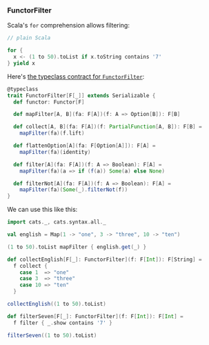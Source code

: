 
  [FunctorFilterSource]: $catsBaseUrl$/core/src/main/scala/cats/FunctorFilter.scala

### FunctorFilter

Scala's `for` comprehension allows filtering:

```scala mdoc
// plain Scala

for {
  x <- (1 to 50).toList if x.toString contains '7'
} yield x
```

Here's [the typeclass contract for `FunctorFilter`][FunctorFilterSource]:

```scala
@typeclass
trait FunctorFilter[F[_]] extends Serializable {
  def functor: Functor[F]

  def mapFilter[A, B](fa: F[A])(f: A => Option[B]): F[B]

  def collect[A, B](fa: F[A])(f: PartialFunction[A, B]): F[B] =
    mapFilter(fa)(f.lift)

  def flattenOption[A](fa: F[Option[A]]): F[A] =
    mapFilter(fa)(identity)

  def filter[A](fa: F[A])(f: A => Boolean): F[A] =
    mapFilter(fa)(a => if (f(a)) Some(a) else None)

  def filterNot[A](fa: F[A])(f: A => Boolean): F[A] =
    mapFilter(fa)(Some(_).filterNot(f))
}
```

We can use this like this:

```scala mdoc
import cats._, cats.syntax.all._

val english = Map(1 -> "one", 3 -> "three", 10 -> "ten")

(1 to 50).toList mapFilter { english.get(_) }

def collectEnglish[F[_]: FunctorFilter](f: F[Int]): F[String] =
  f collect {
    case 1  => "one"
    case 3  => "three"
    case 10 => "ten"
  }

collectEnglish((1 to 50).toList)

def filterSeven[F[_]: FunctorFilter](f: F[Int]): F[Int] =
  f filter { _.show contains '7' }

filterSeven((1 to 50).toList)
```
